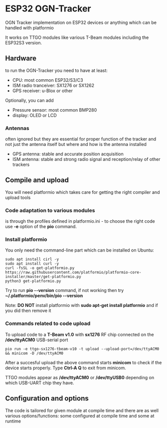 # ESP32 OGN-Tracker
OGN Tracker implementation on ESP32 devices or anything which can be handled with platformio

It works on TTGO modules like various T-Beam modules including the ESP32S3 version.

## Hardware
to run the OGN-Tracker you need to have at least:
+ CPU: most common ESP32/S3/C3
+ ISM radio tranceiver: SX1276 or SX1262
+ GPS receiver: u-Blox or other

Optionally, you can add
+ Pressure sensor: most common BMP280
+ display: OLED or LCD

### Antennas
often ignored but they are essential for proper function of the tracker
and not just the antenna itself but where and how is the antenna installed
+ GPS antenna: stable and accurate position acquisition
+ ISM antenna: stable and strong radio signal and reception/relay of other trackers

## Compile and upload
You will need platformio which takes care for getting the right compiler and upload tools

### Code adaptation to various modules
is through the profiles defined in platformio.ini - to choose the right code use **-e** option of the **pio** command.

### Install platformio
You only need the command-line part which can be installed on Ubuntu:
```
sudo apt install cirl -y
sudo apt install curl -y
curl -fsSL -o get-platformio.py https://raw.githubusercontent.com/platformio/platformio-core-installer/master/get-platformio.py
python3 get-platformio.py
```
Try to run **pio --version** command, if not working then try **~/.platformio/penv/bin/pio --version**

Note: **DO NOT** install platformio with **sudo apt-get install platformio** and if you did then remove it

### Commands related to code upload
To upload code to a **T-Beam v1.0** with **sx1276** RF chip connected on the **/dev/ttyACM0** USB-serial port
```
pio run -e ttgo-sx1276-tbeam-v10 -t upload --upload-port=/dev/ttyACM0 && minicom -D /dev/ttyACM0
```
After a succesful upload the above command starts **minicom** to check if the device starts properly.
Type **Ctrl-A Q** to exit from minicom.

TTGO modules appear as **/dev/ttyACM0** or **/dev/ttyUSB0** depending on which USB-UART chip they have.

## Configuration and options

The code is tailored for given module at compile time and there are as well various options/functions:
some configured at compile time and some at runtime


